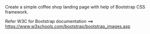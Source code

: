 Create a simple coffee shop landing page with help of Bootstrap CSS framework.

Refer W3C for Bootstrap documentation ==> https://www.w3schools.com/bootstrap/bootstrap_images.asp

